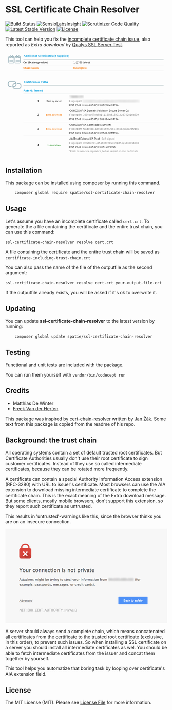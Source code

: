 # SSL Certificate Chain Resolver
[![Build Status](https://travis-ci.org/freekmurze/ssl-certificate-chain-resolver.svg?branch=master)](https://travis-ci.org/freekmurze/ssl-certificate-chain-resolver)
[![SensioLabsInsight](https://insight.sensiolabs.com/projects/2912a3ab-51a8-4e07-9bad-fd94a833f989/mini.png)](https://insight.sensiolabs.com/projects/2912a3ab-51a8-4e07-9bad-fd94a833f989) [![Scrutinizer Code Quality](https://scrutinizer-ci.com/g/freekmurze/ssl-certificate-chain-resolver/badges/quality-score.png?b=master)](https://scrutinizer-ci.com/g/freekmurze/ssl-certificate-chain-resolver/?branch=master) [![Latest Stable Version](https://poser.pugx.org/spatie/ssl-certificate-chain-resolver/version.png)](https://packagist.org/packages/spatie/ssl-certificate-chain-resolver) [![License](https://poser.pugx.org/spatie/ssl-certificate-chain-resolver/license.png)](https://packagist.org/packages/spatie/ssl-certificate-chain-resolver)

This tool can help you fix the [incomplete certificate chain issue](#background-the-trust-chain), also reported as *Extra download* by [Qualys SSL Server Test](https://www.ssllabs.com/ssltest/).

![Incomplete Chain](images/incomplete-chain.png)

## Installation

This package can be installed using composer by running this command.

```bash
    composer global require spatie/ssl-certificate-chain-resolver
```

## Usage

Let's assume you have an incomplete certificate  called ```cert.crt```. To generate the a file containing the certificate and the entire trust chain, you can use this command:

```bash
ssl-certificate-chain-resolver resolve cert.crt
```

A file containing the certificate and the entire trust chain will be saved as ```certificate-including-trust-chain.crt```

You can also pass the name of the file of the outputfile as the second argument:
```bash
ssl-certificate-chain-resolver resolve cert.crt your-output-file.crt
```

If the outputfile already exists, you will be asked if it's ok to overwrite it.

## Updating

You can update <b>ssl-certificate-chain-resolver</b> to the latest version by running:

```bash
    composer global update spatie/ssl-certificate-chain-resolver
```

## Testing

Functional and unit tests are included with the package.

You can run them yourself with ```vendor/bin/codecept run```


## Credits

- Matthias De Winter
- [Freek Van der Herten](https://murze.be)

This package was inspired by [cert-chain-resolver](https://github.com/zakjan/cert-chain-resolver/) written by [Jan Žák](http://www.zakjan.cz/). Some text from this package is copied from the readme of his repo.


## Background: the trust chain

All operating systems contain a set of default trusted root certificates. But Certificate Authorities usually don't use their root certificate to sign customer certificates. Instead of they use so called intermediate certificates, because they can be rotated more frequently.

A certificate can contain a special Authority Information Access extension (RFC-3280) with URL to issuer's certificate. Most browsers can use the AIA extension to download missing intermediate certificate to complete the certificate chain. This is the exact meaning of the Extra download message. But some clients, mostly mobile browsers, don't support this extension, so they report such certificate as untrusted.

This results in 'untrusted'-warnings like this, since the browser thinks you are on an insecure connection.

![Untrusted Warning](images/untrusted.png)

A server should always send a complete chain, which means concatenated all certificates from the certificate to the trusted root certificate (exclusive, in this order), to prevent such issues.  So when installing a SSL certificate on a server you should install all intermediate certificates as wel. You should be able to fetch intermediate certificates from the issuer and concat them together by yourself.

This tool helps you automatize that boring task by looping over certificate's AIA extension field.

## License

The MIT License (MIT). Please see [License File](LICENSE) for more information.


